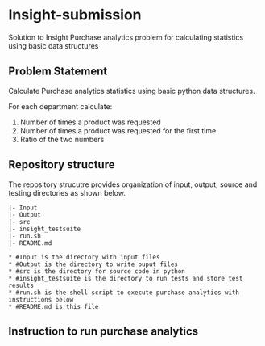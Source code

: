 # Insight-submission
 Solution to Insight Purchase analytics problem for calculating statistics using basic data structures

##  Problem Statement
Calculate Purchase analytics statistics using basic python data structures.

For each department calculate:

1. Number of times a product was requested
2. Number of times a product was requested for the first time
3. Ratio of the two numbers


## Repository structure
The repository strucutre provides organization of input, output, source and testing directories as shown below.

	|- Input 
	|- Output
	|- src
	|- insight_testsuite
	|- run.sh
	|- README.md

	* #Input is the directory with input files
	* #Output is the directory to write ouput files
	* #src is the directory for source code in python
	* #insight_testsuite is the directory to run tests and store test results
	* #run.sh is the shell script to execute purchase analytics with instructions below
	* #README.md is this file 

## Instruction to run purchase analytics


